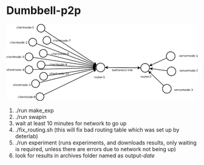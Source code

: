 # Dumbbell-p2p

![dumbbell-lan-diagram](https://github.com/223323/deterlab-experimentation-script/raw/assets/doc/dumbbell-p2p-diagram.png)

1. ./run make_exp
1. ./run swapin
1. wait at least 10 minutes for network to go up
1. ./fix_routing.sh (this will fix bad routing table which was set up by deterlab)
1. ./run experiment (runs experiments, and downloads results, only waiting is required, unless there are errors due to
	network not being up)
1. look for results in archives folder named as output-*date*
